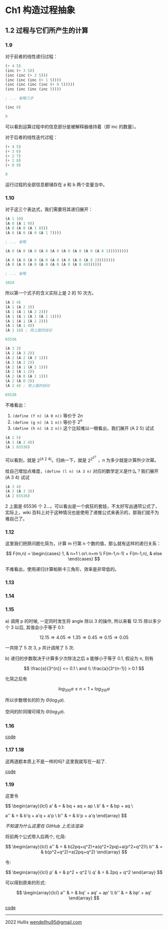 # Ch1 构造过程抽象

## 1.2 过程与它们所产生的计算

### 1.9

对于前者的线性递归过程：

```scheme
(+ 4 5)
(inc (+ 3 5))
(inc (inc (+ 2 5)))
(inc (inc (inc (+ 1 5))))
(inc (inc (inc (inc (+ 0 5)))))
(inc (inc (inc (inc 5))))

; ... 省略几步

(inc 8)

9
```

可以看到运算过程中的信息部分是被解释器维持着（即 inc 的数量）。

对于后者的线性迭代过程：

```scheme
(+ 4 5)
(+ 3 6)
(+ 2 7)
(+ 1 8)
(+ 0 9)

9
```

运行过程的全部信息都储存在 a 和 b 两个变量当中。

### 1.10

对于这三个表达式，我们需要将其递归展开：

```scheme
(A 1 10)
(A 0 (A 1 9))
(A 0 (A 0 (A 1 8)))
(A 0 (A 0 (A 0 (A 1 7))))

; ... 省略

(A 0 (A 0 (A 0 (A 0 (A 0 (A 0 (A 0 (A 0 (A 0 1)))))))))

(A 0 (A 0 (A 0 (A 0 (A 0 (A 0 (A 0 (A 0 2))))))))
(A 0 (A 0 (A 0 (A 0 (A 0 (A 0 (A 0 4)))))))

; ... 省略

1024
```

所以第一个式子的含义实际上是 2 的 10 次方。

```scheme
(A 2 4)
(A 1 (A 2 3))
(A 1 (A 1 (A 2 2)))
(A 1 (A 1 (A 1 (A 2 1))))
(A 1 (A 1 (A 1 2))) 
(A 1 (A 1 4))
(A 1 16) ; 用上面的结论 

65536
```

```scheme
(A 3 3)
(A 2 (A 3 2))
(A 2 (A 2 (A 3 1)))
(A 2 (A 2 2)) 
(A 2 (A 1 (A 2 1)))
(A 2 (A 1 2))
(A 2 (A 0 (A 1 1)))
(A 2 (A 0 2))
(A 2 4) ; 用上面的结论

65536 
```

不难看出：

1. `(define (f n) (A 0 n))` 等价于 $2n$
1. `(define (g n) (A 1 n))` 等价于 $2^n$
1. `(define (h n) (A 2 n))` 这个比较难以一眼看出，我们展开 (A 2 5) 试试

```scheme
(A 2 5)
(A 1 (A 2 4))
(A 1 65536) 
```

可以看到，就是 $2^{(A\ 2\ 4)}$。归纳一下，就是 $2^{2^{2^{2^{...}}}}$，$n$ 为多少就是计算所少次幂。

给自己增加点难度，`(define (l n) (A 3 n)` 对应的数学定义是什么？我们展开 (A 3 4) 试试

```scheme
(A 3 4)
(A 2 (A 3 3))
(A 2 65536)
```

2 上面是 65536 个 2...。可以看出是一个疯狂的套娃，不太好写出通项公式了，实际上，wiki 百科上对于这种情况也是使用了递推公式来表示的，那我们就不为难自己了。

### 1.12

这里我们把原问题化简为，计算 m 行第 n 个数的值，那么就有这样的递归关系：

$$
F(m,n) = 
\begin{cases}
1, & n=1 \ or\ n=m  \\
F(m-1,n-1) + F(m-1,n), & else
\end{cases}
$$

不难看出，使用递归计算帕斯卡三角形，效率是非常低的。

### 1.13

### 1.14

### 1.15

a) 调用 p 的时候, 一定同时发生将 angle 除以 3 的操作, 所以来看 12.15 除以多少个 3 以后, 其值会小于等于 0.1:

$$12.15 \Rightarrow 4.05 \Rightarrow 1.35 \Rightarrow 0.45 \Rightarrow 0.15 \Rightarrow 0.05$$

一共除了 5 次 3, `p` 共计调用了 5 次.

b) 递归的步数取决于计算多少次除法之后 a 能够小于等于 0.1, 假设为 n, 则有

$$ \frac{a}{3^{n}} <= 0.1 \ and \\ \frac{a}{3^{n-1}} > 0.1 $$

化简之后有

$$ log_310a \leq n < 1 + log_310a  $$

所以步数增长的阶为 $\Theta(log_3a)$.

空间的阶同理可得为 $\Theta(log_3a)$. 

### 1.16

[code](./1.16.scm)

### 1.17 1.18

这两道题本质上不是一样的吗? 这里我就写在一起了.

[code](./1.17.scm)


### 1.19

这里令

$$
\begin{array}{lcl}
a' & = & bq + aq + ap \\
b' & = & bp + aq \\

a'' & = & b'q + a'q + a'p \\
b'' & = & b'p + a'q
\end{array}
$$

*不知道为什么这里在 GitHub 上无法渲染*

将前两个公式带入后两个, 化简:

$$
\begin{array}{lcl}
a'' & = & b(2pq+q^2)+a(q^2+2pq)+a(p^2+q^2)\\
b'' & = & b(p^2+q^2)+a(2pq+q^2)
\end{array}
$$

令:

$$
\begin{array}{lcl}
p' & = & p^2 + q^2 \\
q' & = & 2pq + q^2
\end{array}
$$

可以得到原来的形式:

$$
\begin{array}{lcl}
a'' & = & bq' + aq' + ap' \\
b'' & = & bp' + aq'
\end{array}
$$

[code](./1.19.scm)

---

2022 Hullis <wendellhu95@gmail.com>